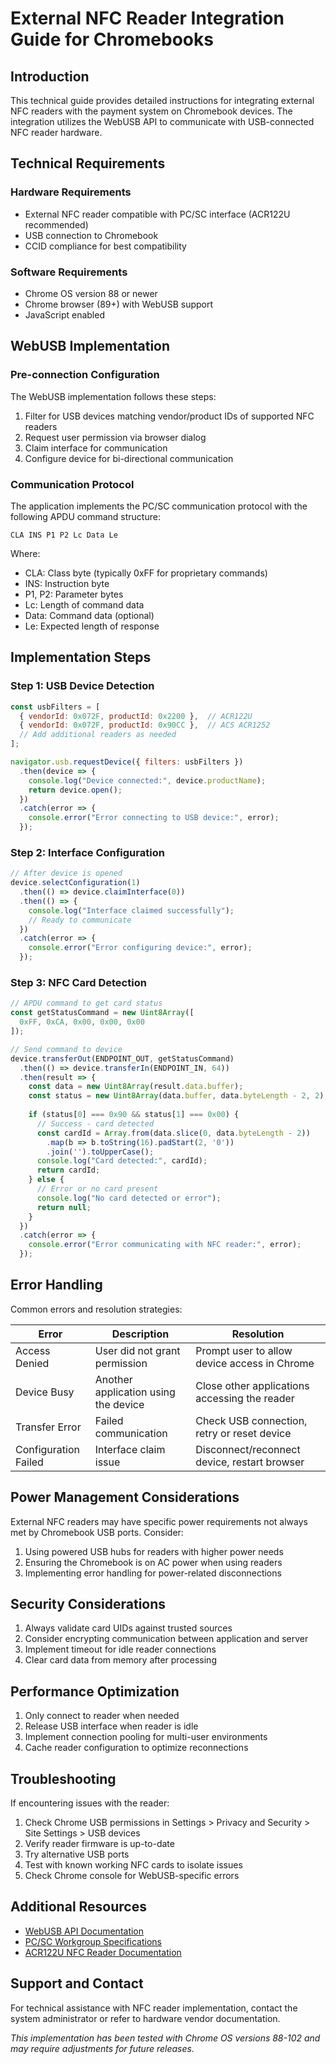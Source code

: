 # External NFC Reader Integration Guide for Chromebooks

## Introduction

This technical guide provides detailed instructions for integrating external NFC readers with the payment system on Chromebook devices. The integration utilizes the WebUSB API to communicate with USB-connected NFC reader hardware.

## Technical Requirements

### Hardware Requirements
- External NFC reader compatible with PC/SC interface (ACR122U recommended)
- USB connection to Chromebook
- CCID compliance for best compatibility

### Software Requirements
- Chrome OS version 88 or newer
- Chrome browser (89+) with WebUSB support
- JavaScript enabled

## WebUSB Implementation

### Pre-connection Configuration

The WebUSB implementation follows these steps:

1. Filter for USB devices matching vendor/product IDs of supported NFC readers
2. Request user permission via browser dialog
3. Claim interface for communication
4. Configure device for bi-directional communication

### Communication Protocol

The application implements the PC/SC communication protocol with the following APDU command structure:

```
CLA INS P1 P2 Lc Data Le
```

Where:
- CLA: Class byte (typically 0xFF for proprietary commands)
- INS: Instruction byte
- P1, P2: Parameter bytes
- Lc: Length of command data
- Data: Command data (optional)
- Le: Expected length of response

## Implementation Steps

### Step 1: USB Device Detection

```javascript
const usbFilters = [
  { vendorId: 0x072F, productId: 0x2200 },  // ACR122U
  { vendorId: 0x072F, productId: 0x90CC },  // ACS ACR1252
  // Add additional readers as needed
];

navigator.usb.requestDevice({ filters: usbFilters })
  .then(device => {
    console.log("Device connected:", device.productName);
    return device.open();
  })
  .catch(error => {
    console.error("Error connecting to USB device:", error);
  });
```

### Step 2: Interface Configuration

```javascript
// After device is opened
device.selectConfiguration(1)
  .then(() => device.claimInterface(0))
  .then(() => {
    console.log("Interface claimed successfully");
    // Ready to communicate
  })
  .catch(error => {
    console.error("Error configuring device:", error);
  });
```

### Step 3: NFC Card Detection

```javascript
// APDU command to get card status
const getStatusCommand = new Uint8Array([
  0xFF, 0xCA, 0x00, 0x00, 0x00
]);

// Send command to device
device.transferOut(ENDPOINT_OUT, getStatusCommand)
  .then(() => device.transferIn(ENDPOINT_IN, 64))
  .then(result => {
    const data = new Uint8Array(result.data.buffer);
    const status = new Uint8Array(data.buffer, data.byteLength - 2, 2);
    
    if (status[0] === 0x90 && status[1] === 0x00) {
      // Success - card detected
      const cardId = Array.from(data.slice(0, data.byteLength - 2))
        .map(b => b.toString(16).padStart(2, '0'))
        .join('').toUpperCase();
      console.log("Card detected:", cardId);
      return cardId;
    } else {
      // Error or no card present
      console.log("No card detected or error");
      return null;
    }
  })
  .catch(error => {
    console.error("Error communicating with NFC reader:", error);
  });
```

## Error Handling

Common errors and resolution strategies:

| Error | Description | Resolution |
|-------|-------------|------------|
| Access Denied | User did not grant permission | Prompt user to allow device access in Chrome |
| Device Busy | Another application using the device | Close other applications accessing the reader |
| Transfer Error | Failed communication | Check USB connection, retry or reset device |
| Configuration Failed | Interface claim issue | Disconnect/reconnect device, restart browser |

## Power Management Considerations

External NFC readers may have specific power requirements not always met by Chromebook USB ports. Consider:

1. Using powered USB hubs for readers with higher power needs
2. Ensuring the Chromebook is on AC power when using readers
3. Implementing error handling for power-related disconnections

## Security Considerations

1. Always validate card UIDs against trusted sources
2. Consider encrypting communication between application and server
3. Implement timeout for idle reader connections
4. Clear card data from memory after processing

## Performance Optimization

1. Only connect to reader when needed
2. Release USB interface when reader is idle
3. Implement connection pooling for multi-user environments
4. Cache reader configuration to optimize reconnections

## Troubleshooting

If encountering issues with the reader:

1. Check Chrome USB permissions in Settings > Privacy and Security > Site Settings > USB devices
2. Verify reader firmware is up-to-date
3. Try alternative USB ports
4. Test with known working NFC cards to isolate issues
5. Check Chrome console for WebUSB-specific errors

## Additional Resources

- [WebUSB API Documentation](https://developer.mozilla.org/en-US/docs/Web/API/USB)
- [PC/SC Workgroup Specifications](https://pcscworkgroup.com/specifications/)
- [ACR122U NFC Reader Documentation](https://www.acs.com.hk/en/products/3/acr122u-usb-nfc-reader/)

## Support and Contact

For technical assistance with NFC reader implementation, contact the system administrator or refer to hardware vendor documentation.

*This implementation has been tested with Chrome OS versions 88-102 and may require adjustments for future releases.*